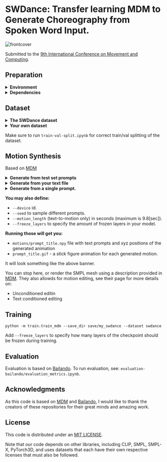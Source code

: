 # SWDance: Transfer learning MDM to Generate Choreography from Spoken Word Input.  

![frontcover](https://github.com/joycedh/MDM-SWDance/assets/33030971/3299eb52-5195-46f2-bc7e-9f768dfab909)

Submitted to the [9th International Conference on Movement and Computing](https://moco24.movementcomputing.org/). 

## Preparation

<details>
  <summary><b>Environment</b></summary>

We ran it on:
* Python 3.10
* CUDA capable GPU (one is enough)

```bash
pip install -r requirements.txt
```
</details>

<details>
  <summary><b>Dependencies</b></summary>

Prepare the following dependencies according to [MDM](https://github.com/GuyTevet/motion-diffusion-model/)

```bash
bash prepare/download_smpl_files.sh
bash prepare/download_glove.sh
bash prepare/download_t2m_evaluators.sh
```

</details>

## Dataset

<details>
  <summary><b>The SWDance dataset</b></summary>

* Download the dataset files [here](https://drive.google.com/uc?export=download&id=1xNC1PBAMuCXSrUQxsm66oLdrHDNOLxi7 ), then unzip and place it in `./dataset/`. 
* Download the [SWDance checkpoint](https://drive.google.com/uc?export=download&id=1-NGpCRrBECuS6-6puxuSjYUmIhiRY-C7), then unzip and place it in `./save/`. 
</details>

<details>
  <summary><b>Your own dataset</b></summary>

Create your own text-to-dance dataset from a YouTube playlist, according to the instructions in `./dataset/swdance_dataset_pipeline.ipynb`. Place it in `./dataset/`, and make sure to also create and edit the correct `_opt.txt` files for it. 

</details> 

Make sure to run `train-val-split.ipynb` for correct train/val splitting of the dataset.


## Motion Synthesis

Based on [MDM](https://github.com/GuyTevet/motion-diffusion-model/)

<details>
  <summary><b>Generate from test set prompts</b></summary>

```shell
python -m sample.generate --model_path ./save/swdance/model000500000.pt --num_samples 10 --num_repetitions 3
```
</details> 

<details>
  <summary><b>Generate from your text file</b></summary>

```shell
python -m sample.generate --model_path ./save/swdance/model000500000.pt --input_text ./sample/val_texts.txt
```
</details> 


<details>
  <summary><b>Generate from a single prompt.</b></summary>

```shell
python -m sample.generate --model_path ./save/swdance/model000500000.pt --text_prompt "the person walked forward and is picking up his toolbox."
```
</details> 

**You may also define:**
* `--device` id.
* `--seed` to sample different prompts.
* `--motion_length` (text-to-motion only) in seconds (maximum is 9.8[sec]).
* `--freeze_layers` to specify the amount of frozen layers in your model. 

**Running those will get you:**

* `motions/prompt_title.npy` file with text prompts and xyz positions of the generated animation
* `prompt_title.gif` - a stick figure animation for each generated motion.

It will look something like the above banner. 


You can stop here, or render the SMPL mesh using a description provided in [MDM](https://github.com/GuyTevet/motion-diffusion-model/).
They also allowds for motion editing, see their page for more details on:
-  Unconditioned editin
-  Text conditioned editing 

## Training

```shell
python -m train.train_mdm --save_dir save/my_swdance --dataset swdance
```

Add `--freeze_layers` to specify how many layers of the checkpoint should be frozen during training. 

## Evaluation 

Evaluation is based on [Bailando](https://github.com/lisiyao21/Bailando). 
To run evaluation, see: `evaluation-bailando/evaluation_metrics.ipynb`.


## Acknowledgments

As this code is based on [MDM](https://github.com/GuyTevet/motion-diffusion-model/) and [Bailando](https://github.com/lisiyao21/Bailando), I would like to thank the creators of these repositories for their great minds and amazing work. 

## License
This code is distributed under an [MIT LICENSE](LICENSE).

Note that our code depends on other libraries, including CLIP, SMPL, SMPL-X, PyTorch3D, and uses datasets that each have their own respective licenses that must also be followed.
